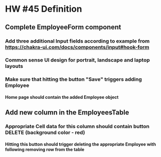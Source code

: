 # HW #45 Definition
## Complete EmployeeForm component
### Add three additional Input fields according to example from https://chakra-ui.com/docs/components/input#hook-form 
### Common sense UI design for portrait, landscape and laptop layouts
### Make sure that hitting the button "Save" triggers adding Employee
#### Home page should contain the added Employee object
## Add new column in the EmployeesTable
### Appropriate Cell data for this column should contain button DELETE (background color - red)
#### Hitting this button should trigger deleting the appropriate Employee with following removing row from the table
